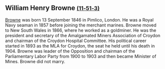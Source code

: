 
## William Henry Browne <small>[(11‑51‑3)](https://brisbane.discovereverafter.com/profile/31720648 "Go to Memorial Information" )</small>  

[Browne](https://adb.anu.edu.au/biography/browne-william-henry-5395) was born 13 September 1846 in Pimlico, London. He was a Royal Navy seaman in 1857 before joining the merchant marines. Browne moved to New South Wales in 1866, where he worked as a goldminer. He was the president and secretary of the Amalgamated Miners Association of Croydon and chairman of the Croydon Hospital Committee. His political career started in 1893 as the MLA for Croydon, the seat he held until his death in 1904. Browne was leader of the Opposition and chairman of the Parliamentary Labor Party from 1900 to 1903 and then became Minister of Mines. Browne did not marry.

<!--
https://trove.nla.gov.au/newspaper/article/70817027?searchTerm=%22Toowong%20Cemetery%22%20trustee
-->
